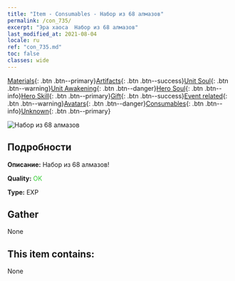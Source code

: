 ```yaml
---
title: "Item - Consumables - Набор из 68 алмазов"
permalink: /con_735/
excerpt: "Эра хаоса  Набор из 68 алмазов"
last_modified_at: 2021-08-04
locale: ru
ref: "con_735.md"
toc: false
classes: wide
---
```

 [Materials](/ItemsRU/){: .btn .btn--primary}[Artifacts](/ItemsRU/Artifacts/){: .btn .btn--success}[Unit Soul](/ItemsRU/UnitSoul/){: .btn .btn--warning}[Unit Awakening](/ItemsRU/UnitAwakening/){: .btn .btn--danger}[Hero Soul](/ItemsRU/HeroSoul/){: .btn .btn--info}[Hero Skill](/ItemsRU/HeroSkill/){: .btn .btn--primary}[Gift](/ItemsRU/Gift/){: .btn .btn--success}[Event related](/ItemsRU/Events/){: .btn .btn--warning}[Avatars](/ItemsRU/Avatars/){: .btn .btn--danger}[Consumables](/ItemsRU/Consumables/){: .btn .btn--info}[Unknown](/ItemsRU/Unknown/){: .btn .btn--primary}

 ![Набор из 68 алмазов](/images/t/i_tool_30271.png)

## Подробности
 **Описание:** Набор из 68 алмазов!

 **Quality:** <span style="color: #32CD32">OK</span>

 **Type:** EXP

## Gather

  None

## This item contains:

  None

